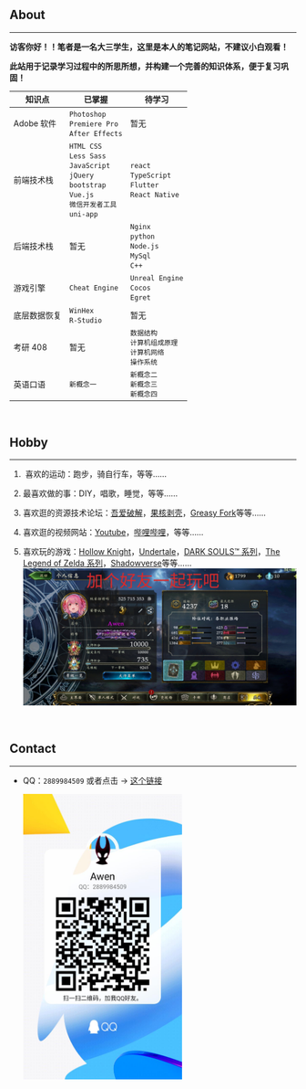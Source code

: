 ## About

---

**访客你好！！笔者是一名大三学生，这里是本人的笔记网站，不建议小白观看！**

**此站用于记录学习过程中的所思所想，并构建一个完善的知识体系，便于复习巩固！**

| 知识点       | 已掌握                                                                                                             | 待学习                                                         |
| ------------ | ------------------------------------------------------------------------------------------------------------------ | -------------------------------------------------------------- |
| Adobe 软件   | `Photoshop`<br>`Premiere Pro`<br>`After Effects`                                                                   | 暂无                                                           |
| 前端技术栈   | `HTML CSS`<br>`Less Sass`<br>`JavaScript`<br>`jQuery`<br>`bootstrap`<br>`Vue.js`<br>`微信开发者工具` <br>`uni-app` | `react`<br>`TypeScript`<br>`Flutter`<br>`React Native`         |
| 后端技术栈   | 暂无                                                                                                               | `Nginx`<br>`python`<br>`Node.js`<br>`MySql`<br>`C++`           |
| 游戏引擎     | `Cheat Engine`                                                                                                     | `Unreal Engine`<br>`Cocos`<br>`Egret`                          |
| 底层数据恢复 | `WinHex`<br>`R-Studio`                                                                                             | 暂无                                                           |
| 考研 408     | 暂无                                                                                                               | `数据结构`<br>`计算机组成原理` <br>`计算机网络` <br>`操作系统` |
| 英语口语     | `新概念一`                                                                                                         | `新概念二` <br> `新概念三` <br> `新概念四`                     |

<br>

## Hobby

---

1. ‍ 喜欢的运动：跑步，骑自行车，等等……
2. 最喜欢做的事：DIY，唱歌，睡觉，等等……
3. 喜欢逛的资源技术论坛：[吾爱破解](https://www.52pojie.cn/)，[果核剥壳](https://www.ghxi.com/)，[Greasy Fork](https://greasyfork.org/)等等……
4. 喜欢逛的视频网站：[Youtube](https://www.youtube.com/)，[哔哩哔哩](https://space.bilibili.com/69895189)，等等……
5. 喜欢玩的游戏：[Hollow Knight](https://www.hollowknight.com/)，[Undertale](https://undertale.com/)，[DARK SOULS™ 系列](https://store.steampowered.com/app/374320/DARK_SOULS_III/)，[The Legend of Zelda 系列](https://www.nintendo.com.hk/switch/zelda_botw/)，[Shadowverse](https://shadowverse.com/)等等……
   <img src="./assets/img/szb.png" style="width:800px"/>

   <br>

## Contact

---

- QQ：`2889984509` 或者点击 → [这个链接](https://qm.qq.com/cgi-bin/qm/qr?k=NpnmviXH085e-k9BO1VTR4dSBY0fl32A&noverify=0)

  <img src="./assets/img/QQ.jpg" style="height:500px"/>
  <br>
